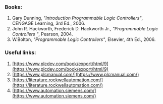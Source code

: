 ### Books:
1. Gary Dunning, *"Introduction Programmable Logic Controllers"*, CENGAGE Learning, 3rd Ed., 2006.
2. John R. Hackworth, Frederick D. Hackworth Jr., *"Programmable Logic Controllers "*, Pearson, 2004.
3. W.Bolton, *"Programmable Logic Controllers"*, Elsevier, 4th Ed., 2006.

### Useful links:
1. [https://www.plcdev.com/book/export/html/9](https://www.plcdev.com/book/export/html/9)
2. [https://www.plcmanual.com/](https://www.plcmanual.com/)
3. [https://literature.rockwellautomation.com/](https://literature.rockwellautomation.com/)
4. [https://www.automation.siemens.com/](https://www.automation.siemens.com/)
